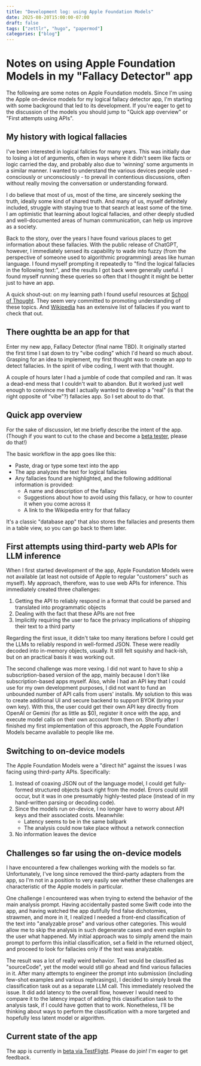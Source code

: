 ```yaml
---
title: "Development log: using Apple Foundation Models"
date: 2025-08-20T15:00:00-07:00
draft: false
tags: ["zettlr", "hugo", "papermod"]
categories: ["blog"]
---
```


# Notes on using Apple Foundation Models in my "Fallacy Detector" app
The following are some notes on Apple Foundation models. Since I'm using the Apple on-device models for my logical fallacy detector app, I'm starting with some background that led to its development. If you're eager to get to the discussion of the models you should jump to "Quick app overview" or "First attempts using APIs".

## My history with logical fallacies
I've been interested in logical fallcies for many years. This was initially due to losing a lot of arguments, often in ways where it didn't seem like facts or logic carried the day, and probably also due to 'winning' some arguments in a similar manner.  I wanted to understand the various devices people used - consciously or unconsciously - to prevail in contentious discussions, often without really moving the conversation or understanding forward.

I do believe that most of us, most of the time, are sincerely seeking the truth, ideally some kind of shared truth. And many of us, myself definitely included, struggle with staying true to that search at least some of the time. I am optimistic that learning about logical fallacies, and other deeply studied and well-documented areas of human communication, can help us improve as a society.

Back to the story, over the years I have found various places to get information about these fallacies. With the public release of ChatGPT, however, I immediately sensed its capability to wade into fuzzy (from the perspective of someone used to algorithmic programming) areas like human language. I found myself prompting it repeatedly to "find the logical fallacies in the following text:", and the results I got back were generally useful. I found myself running these queries so often that I thought it might be better just to have an app.

A quick shout-out: on my learning path I found useful resources at [School of Thought](https://www.schoolofthought.org, ). They seem very committed to promoting understanding of these topics. And [Wikipedia](https://en.wikipedia.org/wiki/List_of_fallacies) has an extensive list of fallacies if you want to check that out.

## There oughtta be an app for that
Enter my new app, Fallacy Detector (final name TBD). It originally started the first time I sat down to try "vibe coding" which I'd heard so much about. Grasping for an idea to implement, my first thought was to create an app to detect fallacies. In the spirit of vibe coding, I went with that thought.

A couple of hours later I had a jumble of code that compiled and ran. It was a dead-end mess that I couldn't wait to abandon. But it worked just well enough to convince me that I actually wanted to develop a "real" (is that the right opposite of "vibe"?) fallacies app. So I set about to do that.

## Quick app overview
For the sake of discussion, let me briefly describe the intent of the app. (Though if you want to cut to the chase and become a [beta tester](https://testflight.apple.com/join/E7XdSWJW), please do that!)

The basic workflow in the app goes like this:
* Paste, drag or type some text into the app
* The app analyzes the text for logical fallacies
* Any fallacies found are highlighted, and the following additional information is provided:
    * A name and description of the fallacy
    * Suggestions about how to avoid using this fallacy, or how to counter it when you come across it
    * A link to the Wikipedia entry for that fallacy

It's a classic "database app" that also stores the fallacies and presents them in a table view, so you can go back to them later.

## First attempts using third-party web APIs for LLM inference
When I first started development of the app, Apple Foundation Models were not available (at least not outside of Apple to regular "customers" such as myself). My approach, therefore, was to use web APIs for inference. This immediately created three challenges:
1. Getting the API to reliably respond in a format that could be parsed and translated into programmatic objects
2. Dealing with the fact that these APIs are not free
3. Implicitly requiring the user to face the privacy implications of shipping their text to a third party

Regarding the first issue, it didn't take too many iterations before I could get the LLMs to reliably respond in well-formed JSON. These were readily decoded into in-memory objects, usually. It still felt squishy and hack-ish, but on an practical basis it was working out.

The second challenge was more vexing. I did not want to have to ship a subscription-based version of the app, mainly because I don't like subscription-based apps myself. Also, while I had an API key that I could use for my own development purposes, I did not want to fund an unbounded number of API calls from users' installs. My solution to this was to create additional UI and secure backend to support BYOK (bring your own key). With this,  the user could get their own API key directly from OpenAI or Gemini (for as little as $0), register it once with the app, and execute model calls on their own account from then on. Shortly after I finished my first implementation of this approach, the Apple Foundation Models became available to people like me.

## Switching to on-device models
The Apple Foundation Models were a "direct hit" against the issues I was facing using third-party APIs. Specifically:
1. Instead of coaxing JSON out of the language model, I could get fully-formed structured objects back right from the model. Errors could still occur, but it was in one presumably highly-tested place (instead of in my hand-written parsing or decoding code).
2. Since the models run on-device, I no longer have to worry about API keys and their associated costs. Meanwhile:
    * Latency seems to be in the same ballpark
    * The analysis could now take place without a network connection
3. No information leaves the device

## Challenges so far using the on-device models
I have encountered a few challenges working with the models so far. Unfortunately, I've long since removed the third-party adapters from the app, so I'm not in a position to very easily see whether these challenges are characteristic of the Apple models in particular.

One challenge I encountered was when trying to extend the behavior of the main analysis prompt. Having accidentally pasted some Swift code into the app, and having watched the app dutifully find false dichotomies, strawmen, and more in it, I realized I needed a front-end classification of the text into "analyzable prose" and various other categories. This would allow me to skip the analysis in such degenerate cases and even explain to the user what happened. My initial approach was to simply amend the main prompt to perform this initial classification, set a field in the returned object, and proceed to look for fallacies only if the text was analyzable.

The result was a lot of really weird behavior. Text would be classified as "sourceCode", yet the model would still go ahead and find various fallacies in it. After many attempts to engineer the prompt into submission (including few-shot examples and various rephrasings), I decided to simply break the classification task out as a separate LLM call. This immediately resolved the issue. It did add latency to the overall flow, however I would need to compare it to the latency impact of adding this classification task to the analysis task, if I could have gotten that to work. Nonetheless, I'll be thinking about ways to perform the classification with a more targeted and hopefully less latent model or algorithm.

## Current state of the app
The app is currently in [beta via TestFlight](https://testflight.apple.com/join/E7XdSWJW). Please do join! I'm eager to get feedback.